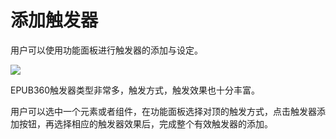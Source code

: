 # 添加触发器

用户可以使用功能面板进行触发器的添加与设定。

![](http://qn.media.epub360.com/materials/origin/599e2ca90a0dc63249fb7542be5cba7d_origin.png)

EPUB360触发器类型非常多，触发方式，触发效果也十分丰富。

用户可以选中一个元素或者组件，在功能面板选择对顶的触发方式，点击触发器添加按钮，再选择相应的触发器效果后，完成整个有效触发器的添加。
